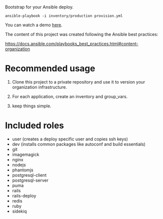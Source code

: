 Bootstrap for your Ansible deploy.


```
ansible-playbook -i inventory/production provision.yml
```

You can watch a demo [here](https://vimeo.com/133059608).

The content of this project was created following the Ansible best practices:

https://docs.ansible.com/playbooks_best_practices.html#content-organization

# Recommended usage

1. Clone this project to a private repository and use it to version your organization infrastructure.

2. For each application, create an inventory and group_vars.
 
3. keep things simple.

# Included roles

* user (creates a deploy specific user and copies ssh keys)
* dev (installs common packages like autoconf and build essentials)
* git
* imagemagick
* nginx
* nodejs
* phantomjs
* postgresql-client
* postgresql-server
* puma
* rails
* rails-deploy
* redis
* ruby
* sidekiq
